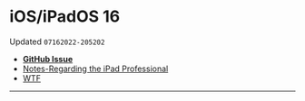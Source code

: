 # iOS/iPadOS 16
Updated `07162022-205202`

- [**GitHub Issue**](https://github.com/extratone/bilge/issues/343) 
- [Notes-Regarding the iPad Professional](drafts://open?uuid=3862CF0D-843C-4BDE-996A-054F901FBE16)
- [WTF](https://davidblue.wtf/drafts/886C9F8B-3919-489A-AA62-D0558C7C7FC9.html)

---
